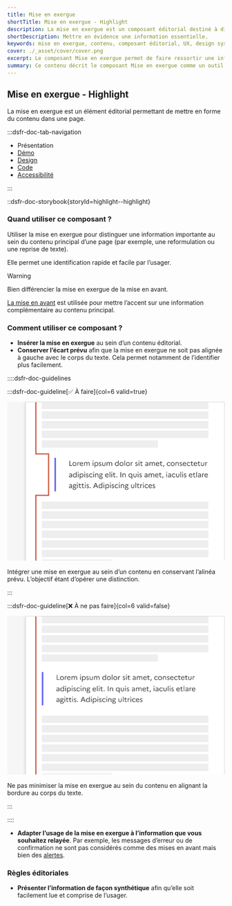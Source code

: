 ```yaml
---
title: Mise en exergue
shortTitle: Mise en exergue - Highlight
description: La mise en exergue est un composant éditorial destiné à distinguer une information importante au sein du contenu principal d’une page.
shortDescription: Mettre en évidence une information essentielle.
keywords: mise en exergue, contenu, composant éditorial, UX, design system, accessibilité, information, page, interface, valorisation
cover: ./_asset/cover/cover.png
excerpt: Le composant Mise en exergue permet de faire ressortir une information capitale intégrée dans le contenu principal, tout en respectant les principes de lisibilité et de hiérarchisation.
summary: Ce contenu décrit le composant Mise en exergue comme un outil d’identification rapide d’informations clés au sein d’un texte. Il précise ses usages, le distingue de la mise en avant, et détaille les bonnes pratiques de mise en forme pour assurer sa visibilité. L’alignement, la position dans la page et la nature du contenu sont essentiels à son efficacité. Ce guide est destiné aux créateurs de contenu et designers cherchant à hiérarchiser l’information de manière claire et accessible.
---
```


## Mise en exergue - Highlight

La mise en exergue est un élément éditorial permettant de mettre en forme du contenu dans une page.

:::dsfr-doc-tab-navigation

- Présentation
- [Démo](./demo/index.md)
- [Design](./design/index.md)
- [Code](./code/index.md)
- [Accessibilité](./accessibility/index.md)

:::

::dsfr-doc-storybook{storyId=highlight--highlight}

### Quand utiliser ce composant ?

Utiliser la mise en exergue pour distinguer une information importante au sein du contenu principal d’une page (par exemple, une reformulation ou une reprise de texte).

Elle permet une identification rapide et facile par l’usager.

> [!WARNING]
> Bien différencier la mise en exergue de la mise en avant.

[La mise en avant](../../../callout/_part/doc/index.md) est utilisée pour mettre l’accent sur une information complémentaire au contenu principal.

### Comment utiliser ce composant ?

- **Insérer la mise en exergue** au sein d’un contenu éditorial.
- **Conserver l’écart prévu** afin que la mise en exergue ne soit pas alignée à gauche avec le corps du texte.  Cela permet notamment de l’identifier plus facilement.

::::dsfr-doc-guidelines

:::dsfr-doc-guideline[✅ À faire]{col=6 valid=true}

![](./_asset/use/do-1.png)

Intégrer une mise en exergue au sein d’un contenu en conservant l’alinéa prévu. L’objectif étant d’opérer une distinction.

:::

:::dsfr-doc-guideline[❌ À ne pas faire]{col=6 valid=false}

![](./_asset/use/dont-1.png)

Ne pas minimiser la mise en exergue au sein du contenu en alignant la bordure au corps du texte.

:::

::::

- **Adapter l’usage de la mise en exergue à l’information que vous souhaitez relayée**. Par exemple, les messages d’erreur ou de confirmation ne sont pas considérés comme des mises en avant mais bien des [alertes](../../../alert/_part/doc/index.md).

### Règles éditoriales

- **Présenter l’information de façon synthétique** afin qu’elle soit facilement lue et comprise de l’usager.
